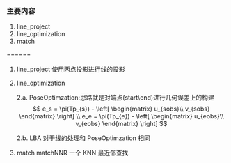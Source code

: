 <!--
 * @Author: Liu Weilong
 * @Date: 2021-03-09 15:45:27
 * @LastEditors: Liu Weilong 
 * @LastEditTime: 2021-03-09 16:41:26
 * @FilePath: /3rd-test-learning/31. orb_slam_related/pl-slam/theory.md
 * @Description: 
-->
### 主要内容
1. line_project
2. line_optimization
3. match

======


1. line_project
   使用两点投影进行线的投影
2. line_optimization
   
   2.a. PoseOptimzation:思路就是对端点(start\end)进行几何误差上的构建
   $$
         e_s = 
         \pi(Tp_{s}) - 
         \left[
             \begin{matrix}
                 u_{sobs}\\
                 v_{sobs}
             \end{matrix}
             \right]
             \\
         e_e = 
         \pi(Tp_{e}) - 
         \left[
             \begin{matrix}
                 u_{eobs}\\
                 v_{eobs}
             \end{matrix}
             \right]
   $$

   2.b. LBA 对于线的处理和 PoseOptimzation 相同

3. match matchNNR 一个 KNN 最近邻查找